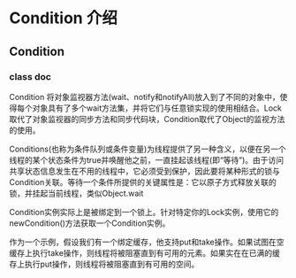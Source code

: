 # Condition 介绍

## Condition

### class doc

Condition 将对象监视器方法(wait、notify和notifyAll)放入到了不同的对象中，使得每个对象具有了多个wait方法集，并将它们与任意锁实现的使用相结合。Lock取代了对象监视器的同步方法和同步代码块，Condition取代了Object的监视方法的使用。

Conditions(也称为条件队列或条件变量)为线程提供了另一种含义，以便在另一个线程的某个状态条件为true并唤醒他之前，一直挂起该线程(即“等待”)。由于访问共享状态信息发生在不用的线程中，它必须受到保护，因此要将某种形式的锁与Condition关联。等待一个条件所提供的关键属性是：它以原子方式释放关联的锁，并挂起当前线程，类似Object.wait

Condition实例实际上是被绑定到一个锁上。针对特定你的Lock实例，使用它的 newCondition()方法获取一个Condition实例。

作为一个示例，假设我们有一个绑定缓存，他支持put和take操作。如果试图在空缓存上执行take操作，则线程将被阻塞直到有可用的元素。如果实在在已满的缓存上执行put操作，则线程将被阻塞直到有可用的空间。
